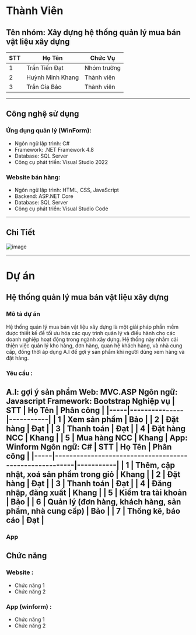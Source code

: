 # Thành Viên
## Tên nhóm: Xây dựng hệ thống quản lý mua bán vật liệu xây dựng

| STT | Họ Tên                  | Chức Vụ        |
|-----|-------------------------|----------------|
| 1   | Trần Tiến Đạt            | Nhóm trưởng    |
| 2   | Huỳnh Minh Khang         | Thành viên     |
| 3   | Trần Gia Bảo             | Thành viên     |
---------------------------------------------------
## Công nghệ sử dụng
### Ứng dụng quản lý (WinForm):
- Ngôn ngữ lập trình: C#
- Framework: .NET Framework 4.8
- Database: SQL Server
- Công cụ phát triển: Visual Studio 2022
### Website bán hàng:

- Ngôn ngữ lập trình: HTML, CSS, JavaScript
- Backend: ASP.NET Core
- Database: SQL Server
- Công cụ phát triển: Visual Studio Code
-------------------------------------------------
## Chi Tiết

![image](https://github.com/user-attachments/assets/dc4b3c3f-c024-443c-866d-146fdbfbcc78)

-------------------------------------------------
# Dự án
## Hệ thống quản lý mua bán vật liệu xây dựng
### Mô tả dự án
Hệ thống quản lý mua bán vật liệu xây dựng là một giải pháp phần mềm được thiết kế để tối ưu hóa các quy trình quản lý và điều hành cho các doanh nghiệp hoạt động trong ngành xây dựng. Hệ thống này nhằm cải thiện việc quản lý kho hàng, đơn hàng, quan hệ khách hàng, và nhà cung cấp, đồng thời áp dụng A.I để gợi ý sản phẩm khi người dùng xem hàng và đặt hàng.
### Yêu cầu :
A.I: gợi ý sản phẩm
Web: MVC.ASP
Ngôn ngữ: Javascript
Framework: Bootstrap
Nghiệp vụ
| STT | Họ Tên        | Phân công |
|-----|---------------|-----------|
| 1   | Xem sản phẩm  | Bảo       |
| 2   | Đặt hàng      | Đạt       |
| 3   | Thanh toán    | Đạt       |
| 4   | Đặt hàng NCC  | Khang     |
| 5   | Mua hàng NCC  | Khang     |
App: Winform
Ngôn ngữ: C#
| STT | Họ Tên                                                 | Phân công |
|-----|--------------------------------------------------------|-----------|
| 1   | Thêm, cập nhật, xoá sản phẩm trong giỏ                 | Khang     |
| 2   | Đặt hàng                                               | Đạt       |
| 3   | Thanh toán                                             | Đạt       |
| 4   | Đăng nhập, đăng xuất                                   | Khang     |
| 5   | Kiểm tra tài khoản                                     | Bảo       |
| 6   | Quản lý (đơn hàng, khách hàng, sản phẩm, nhà cung cấp) | Bảo       |
| 7   | Thống kê, báo cáo                                      | Đạt       |
-----------------------------------------------------------------------------------
### App
## Chức năng
### Website :
- Chức năng 1
- Chức năng 2
### App (winform) :
- Chức năng 1
- Chức năng 2

